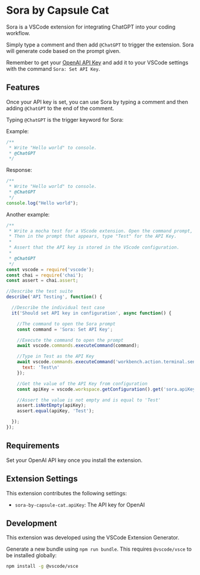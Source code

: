 # Sora by Capsule Cat

Sora is a VSCode extension for integrating ChatGPT into your coding workflow.

Simply type a comment and then add `@ChatGPT` to trigger the extension. Sora will generate code based on the
prompt given.

Remember to get your [OpenAI API Key](https://beta.openai.com/account/api-keys) and add it to your VSCode settings with
the command `Sora: Set API Key`.

## Features

Once your API key is set, you can use Sora by typing a comment and then adding `@ChatGPT` to the end of the comment.

Typing `@ChatGPT` is the trigger keyword for Sora:

Example:

```javascript
/**
 * Write "Hello world" to console.
 * @ChatGPT
 */
```

Response:

```javascript
/**
 * Write "Hello world" to console.
 * @ChatGPT
 */
console.log("Hello world");
```

Another example:

```javascript
/**
 * Write a mocha test for a VScode extension. Open the command prompt, type "Sora: Set API Key".
 * Then in the prompt that appears, type "Test" for the API Key.
 * 
 * Assert that the API key is stored in the VScode configuration.
 * 
 * @ChatGPT
 */
const vscode = require('vscode');
const chai = require('chai');
const assert = chai.assert;

//Describe the test suite
describe('API Testing', function() {

  //Describe the individual test case
  it('Should set API key in configuration', async function() {

    //The command to open the Sora prompt
    const command = 'Sora: Set API Key';

    //Execute the command to open the prompt
    await vscode.commands.executeCommand(command);

    //Type in Test as the API Key
    await vscode.commands.executeCommand('workbench.action.terminal.sendSequence', {
      text: 'Test\n'
    });

    //Get the value of the API Key from configuration
    const apiKey = vscode.workspace.getConfiguration().get('sora.apiKey');

    //Assert the value is not empty and is equal to 'Test'
    assert.isNotEmpty(apiKey);
    assert.equal(apiKey, 'Test');

  });
});
```

## Requirements

Set your OpenAI API key once you install the extension.

## Extension Settings

This extension contributes the following settings:

* `sora-by-capsule-cat.apiKey`: The API key for OpenAI

## Development

This extension was developed using the VSCode Extension Generator.

Generate a new bundle using `npm run bundle`. This requires `@vscode/vsce` to be installed globally:

```sh
npm install -g @vscode/vsce
```
